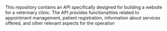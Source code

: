 This repository contains an API specifically designed for building a website for a veterinary clinic. The API provides functionalities related to appointment management, patient registration, information about services offered, and other relevant aspects for the operation